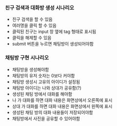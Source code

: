 ### 친구 검색과 대화방 생성 시나리오

- 친구 검색을 할 수 있음
- 여러명을 클릭 할 수 있음
- 클릭된 친구는 input 창 옆에 tag 형태로 표시됨
- 클릭을 해제할 수 있음
- submit 버튼을 누르면 채팅방이 생성되어야함

### 채팅방 구현 시나리오

- 채팅방을 생성해야함
- 채팅방의 유저 숫자는 0보다 커야함
- 채팅방 생성시 고유의 아이디가 설정됨
- 채팅방 아이디는 나와 상대가 공유함(?)
- 생성된 채팅 방에서 대화를 해야함
- 나 가 대화를 하면 대화 내용은 화면상에서 오른쪽에 표시
- 상대 가 대화를 하면 대화 내용은 화면상에서 왼쪽에 표시
- 생성된 채팅 방의 대화 내용들이 저장되어야함
- 채팅방에서 사진을 공유할 수 있어야함
